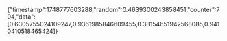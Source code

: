 {"timestamp":1748777603288,"random":0.4639300243858451,"counter":704,"data":[0.6305755024109247,0.9361985846609455,0.38154651942568085,0.9410410518465424]}
